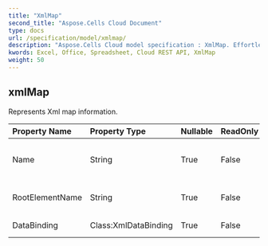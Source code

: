 ```yaml
---
title: "XmlMap"
second_title: "Aspose.Cells Cloud Document"
type: docs
url: /specification/model/xmlmap/
description: "Aspose.Cells Cloud model specification : XmlMap. Effortlessly handle Excel and other spreadsheet documents with features like opening, generating, editing, splitting, merging, comparing, and converting."
kwords: Excel, Office, Spreadsheet, Cloud REST API, XmlMap
weight: 50
---
```


## **xmlMap**

Represents Xml map information.  

| Property Name | Property Type | Nullable |  ReadOnly | DefaultValue | Description | 
| :- | :- | :- |:- |  :- | :- |
| Name | String | True |  False |  | Returns or sets the name of the object.  |  
| RootElementName | String | True |  False |  | Gets root element name.  |  
| DataBinding | Class:XmlDataBinding | True |  False |  | Gets an  of this map.  |  

